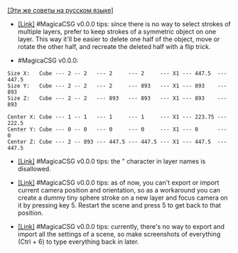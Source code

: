 [[Эти же советы на русском языке]](https://github.com/procedural/magicacsg_tips/blob/main/README.md)

* [[Link]](https://twitter.com/redgpus/status/1399359753487323138) #MagicaCSG v0.0.0 tips: since there is no way to select strokes of multiple layers, prefer to keep strokes of a symmetric object on one layer. This way it'll be easier to delete one half of the object, move or rotate the other half, and recreate the deleted half with a flip trick.

* #MagicaCSG v0.0.0:
```
Size X:   Cube --- 2 -- 2   --- 2     --- 2     --- X1 --- 447.5  --- 447.5
Size Y:   Cube --- 2 -- 2   --- 2     --- 893   --- X1 --- 893    --- 893
Size Z:   Cube --- 2 -- 2   --- 893   --- 893   --- X1 --- 893    --- 893

Center X: Cube --- 1 -- 1   --- 1     --- 1     --- X1 --- 223.75 --- 222.5
Center Y: Cube --- 0 -- 0   --- 0     --- 0     --- X1 --- 0      --- 0
Center Z: Cube --- 2 -- 893 --- 447.5 --- 447.5 --- X1 --- 447.5  --- 447.5
```

* [[Link]](https://twitter.com/redgpus/status/1398992183726837763) #MagicaCSG v0.0.0 tips: the " character in layer names is disallowed.

* [[Link]](https://twitter.com/redgpus/status/1397848141379026944) #MagicaCSG v0.0.0 tips: as of now, you can't export or import current camera position and orientation, so as a workaround you can create a dummy tiny sphere stroke on a new layer and focus camera on it by pressing key 5. Restart the scene and press 5 to get back to that position.

* [[Link]](https://twitter.com/redgpus/status/1397844271072436226) #MagicaCSG v0.0.0 tips: currently, there's no way to export and import all the settings of a scene, so make screenshots of everything (Ctrl + 6) to type everything back in later.
